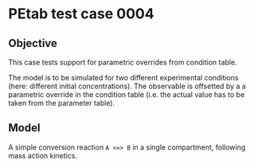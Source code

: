 # PEtab test case 0004

## Objective 

This case tests support for parametric overrides from condition table.

The model is to be simulated for two different experimental conditions
(here: different initial concentrations). The observable is offsetted by a
a parametric override in the condition table (i.e. the actual value has
to be taken from the parameter table).

## Model

A simple conversion reaction `A <=> B` in a single compartment, following
mass action kinetics.
